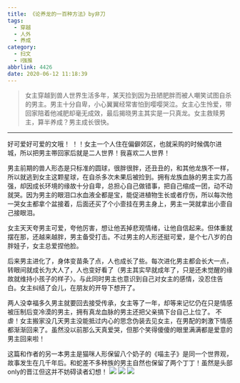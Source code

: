 ```yaml
---
title: 《论养龙的一百种方法》by非刀
tags:
  - 穿越
  - 人外
  - 养成
category:
  - 扫文
  - Ⅰ强推
abbrlink: 4426
date: 2020-06-12 11:18:39
---
```

<meta name="referrer" content="no-referrer" />

> 女主穿越到兽人世界生活多年，某天捡到因为丑陋肥胖而被人嘲笑试图自杀的男主。男主十分自卑，小心翼翼经常害怕到嘤嘤哭泣。女主心生怜爱，带回家陪着他减肥却毫无成效，最后揭晓男主其实是一只真龙。女主救赎男主，算半养成？男主成长很快。
<!-- more -->

---
好可爱好可爱的文哦！ ！！女主一个人住在偏僻郊区，也就采购的时候偶尔进城，所以把男主帯回家后就是二人世界！我喜欢二人世界！

男主前期的兽人形态是只标准的圆球，很胖很胖，还丑丑的，和其他龙族不一样，所以就逃到女主这颗星球，在自杀多次未果后被捡到。拥有龙族血脉的男主实力高强，却因成长环境的缘故十分自卑，总担心自己做错事，把自己缩成一团，动不动就哭。因为男主的眼泪口水血液全都是宝，能促进植物生长或者疗伤，所以每次他一哭女主都拿个盆接着，后面还买了个小壸挂在男主身上，男主一哭就拿出小壸自己接眼泪。

女主天天夸男主可爱，夸他厉害，想让他丟掉悲观情绪，让他自信起来。但体重就摆在那，还越来越胖，男主备受打击。不过男主的人形还挺可爱，是个七八岁的白胖娃子，女主总爱捏他脸。

后来男主进化了，身体变苗条了点，人也成长了些。每次进化男主都会长大一点，转眼间就成长为大人了，人也变好看了（男主其实早就成年了，只是还未觉醒的缘故就维持小孩子的样子〉。与此同时男主也意识到自己对女主的感情，没忍住告白。女主纠结了会儿，在朋友的开导下想开了。

两人没幸福多久男主就要回去接受传承，女主等了一年，却等来记忆仍在只是情感被压制后变冷漠的男主，拥有真龙血脉的男主还把父亲搞下台自己上位了。
不虐！女主搬家没几天男主没能抵过内心的思念伪装去见女主，在男配的刺激下情感都渐渐回来了。虽然没以前那么天真爱哭，但那个笑得傻傻的眼里满满都是爱意的男主回来啦！

这篇和作者的另一本男主是猫咪人形保留八个奶子的《喵主子》是同一个世界观，故事发生在几千年后。和蛇差不多种族的男主自然也保留了两个丁丁！虽然是头部only的晋江但这并不妨碍读者幻想！
![](https://wx1.sinaimg.cn/mw690/0069kFhhgy1gfpodcr9hqj30n01dsnpe.jpg)
![](https://wx3.sinaimg.cn/mw690/0069kFhhgy1gfpodbjl6jj30n01dsnpe.jpg)
![](https://wx3.sinaimg.cn/mw690/0069kFhhgy1gfpod9xsbqj30n01dsnpe.jpg)